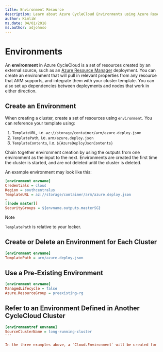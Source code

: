 ```yaml
---
title: Environment Resource
description: Learn about Azure CycleCloud Environments using Azure Resource Manager
author: KimliW
ms.date: 04/01/2018
ms.author: adjohnso
---
```


# Environments

An **environment** in Azure CycleCloud is a set of resources created by an external source, such as an [Azure Resource Manager](https://docs.microsoft.com/azure/azure-resource-manager/resource-group-overview) deployment. ​You can create an environment that will pull in relevant properties from any resource that ARM supports, and integrate them with your cluster template. You can also set up dependencies between deployments and nodes that work in either direction.

## Create an Environment

When creating a cluster, create a set of resources using `environment`. You can reference your template using:

1. `TemplateURL`, i.e. `az://storage/container/arm/azure.deploy.json​`
2. `TemplatePath`, i.e. `arm/azure.deploy.json​`
3. `TemplateContents`, i.e. `${AzureDeployJsonContents}​`

Chain together environment creation by using the outputs from one environment as the input to the next. Environments are created the first time the cluster is started, and are not deleted until the cluster is deleted.

An example environment may look like this:

``` ini
[environment envname]​
Credentials = cloud​
Region = southcentralus​
TemplateURL = az://storage/container/arm/azure.deploy.json​
…​
[[node master]]​
SecurityGroups = ${envname.outputs.masterSG}​
```

> [!NOTE]
> `TemplatePath` is relative to your locker.

## Create or Delete an Environment for Each Cluster

``` ini
[environment envname]​
TemplatePath = arm/azure.deploy.json​
```

## Use a Pre-Existing Environment

``` ini
[environment envname]​
ManagedLifecycle = false​
Azure.ResourceGroup = preexisting-rg​
```

## Refer to an Environment Defined in Another CycleCloud Cluster

``` ini
[environmentref envname]​
SourceClusterName = long-running-cluster​
​```

In the three examples above, a `Cloud.Environment` will be created for the first two, but not for the last.​
